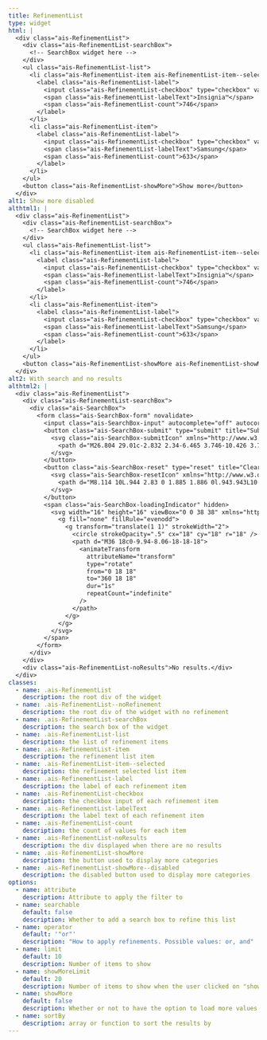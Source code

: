 ```yaml
---
title: RefinementList
type: widget
html: |
  <div class="ais-RefinementList">
    <div class="ais-RefinementList-searchBox">
      <!-- SearchBox widget here -->
    </div>
    <ul class="ais-RefinementList-list">
      <li class="ais-RefinementList-item ais-RefinementList-item--selected">
        <label class="ais-RefinementList-label">
          <input class="ais-RefinementList-checkbox" type="checkbox" value="Insignia™" checked="" />
          <span class="ais-RefinementList-labelText">Insignia™</span>
          <span class="ais-RefinementList-count">746</span>
        </label>
      </li>
      <li class="ais-RefinementList-item">
        <label class="ais-RefinementList-label">
          <input class="ais-RefinementList-checkbox" type="checkbox" value="Samsung">
          <span class="ais-RefinementList-labelText">Samsung</span>
          <span class="ais-RefinementList-count">633</span>
        </label>
      </li>
    </ul>
    <button class="ais-RefinementList-showMore">Show more</button>
  </div>
alt1: Show more disabled
althtml1: |
  <div class="ais-RefinementList">
    <div class="ais-RefinementList-searchBox">
      <!-- SearchBox widget here -->
    </div>
    <ul class="ais-RefinementList-list">
      <li class="ais-RefinementList-item ais-RefinementList-item--selected">
        <label class="ais-RefinementList-label">
          <input class="ais-RefinementList-checkbox" type="checkbox" value="Insignia™" checked="" />
          <span class="ais-RefinementList-labelText">Insignia™</span>
          <span class="ais-RefinementList-count">746</span>
        </label>
      </li>
      <li class="ais-RefinementList-item">
        <label class="ais-RefinementList-label">
          <input class="ais-RefinementList-checkbox" type="checkbox" value="Samsung">
          <span class="ais-RefinementList-labelText">Samsung</span>
          <span class="ais-RefinementList-count">633</span>
        </label>
      </li>
    </ul>
    <button class="ais-RefinementList-showMore ais-RefinementList-showMore--disabled" disabled>Show more</button>
  </div>
alt2: With search and no results
althtml2: |
  <div class="ais-RefinementList">
    <div class="ais-RefinementList-searchBox">
      <div class="ais-SearchBox">
        <form class="ais-SearchBox-form" novalidate>
          <input class="ais-SearchBox-input" autocomplete="off" autocorrect="off" autocapitalize="off" placeholder="Search for products" spellcheck="false" maxlength="512" type="search" value="" />
          <button class="ais-SearchBox-submit" type="submit" title="Submit the search query.">
            <svg class="ais-SearchBox-submitIcon" xmlns="http://www.w3.org/2000/svg" width="10" height="10" viewBox="0 0 40 40">
              <path d="M26.804 29.01c-2.832 2.34-6.465 3.746-10.426 3.746C7.333 32.756 0 25.424 0 16.378 0 7.333 7.333 0 16.378 0c9.046 0 16.378 7.333 16.378 16.378 0 3.96-1.406 7.594-3.746 10.426l10.534 10.534c.607.607.61 1.59-.004 2.202-.61.61-1.597.61-2.202.004L26.804 29.01zm-10.426.627c7.323 0 13.26-5.936 13.26-13.26 0-7.32-5.937-13.257-13.26-13.257C9.056 3.12 3.12 9.056 3.12 16.378c0 7.323 5.936 13.26 13.258 13.26z"></path>
            </svg>
          </button>
          <button class="ais-SearchBox-reset" type="reset" title="Clear the search query." hidden>
            <svg class="ais-SearchBox-resetIcon" xmlns="http://www.w3.org/2000/svg" viewBox="0 0 20 20" width="10" height="10">
              <path d="M8.114 10L.944 2.83 0 1.885 1.886 0l.943.943L10 8.113l7.17-7.17.944-.943L20 1.886l-.943.943-7.17 7.17 7.17 7.17.943.944L18.114 20l-.943-.943-7.17-7.17-7.17 7.17-.944.943L0 18.114l.943-.943L8.113 10z"></path>
            </svg>
          </button>
          <span class="ais-SearchBox-loadingIndicator" hidden>
            <svg width="16" height="16" viewBox="0 0 38 38" xmlns="http://www.w3.org/2000/svg" stroke="#444" class="ais-SearchBox-loadingIcon">
              <g fill="none" fillRule="evenodd">
                <g transform="translate(1 1)" strokeWidth="2">
                  <circle strokeOpacity=".5" cx="18" cy="18" r="18" />
                  <path d="M36 18c0-9.94-8.06-18-18-18">
                    <animateTransform
                      attributeName="transform"
                      type="rotate"
                      from="0 18 18"
                      to="360 18 18"
                      dur="1s"
                      repeatCount="indefinite"
                    />
                  </path>
                </g>
              </g>
            </svg>
          </span>
        </form>
      </div>
    </div>
    <div class="ais-RefinementList-noResults">No results.</div>
  </div>
classes:
  - name: .ais-RefinementList
    description: the root div of the widget
  - name: .ais-RefinementList--noRefinement
    description: the root div of the widget with no refinement
  - name: .ais-RefinementList-searchBox
    description: the search box of the widget
  - name: .ais-RefinementList-list
    description: the list of refinement items
  - name: .ais-RefinementList-item
    description: the refinement list item
  - name: .ais-RefinementList-item--selected
    description: the refinement selected list item
  - name: .ais-RefinementList-label
    description: the label of each refinement item
  - name: .ais-RefinementList-checkbox
    description: the checkbox input of each refinement item
  - name: .ais-RefinementList-labelText
    description: the label text of each refinement item
  - name: .ais-RefinementList-count
    description: the count of values for each item
  - name: .ais-RefinementList-noResults
    description: the div displayed when there are no results
  - name: .ais-RefinementList-showMore
    description: the button used to display more categories
  - name: .ais-RefinementList-showMore--disabled
    description: the disabled button used to display more categories
options:
  - name: attribute
    description: Attribute to apply the filter to
  - name: searchable
    default: false
    description: Whether to add a search box to refine this list
  - name: operator
    default: '"or"'
    description: "How to apply refinements. Possible values: or, and"
  - name: limit
    default: 10
    description: Number of items to show
  - name: showMoreLimit
    default: 20
    description: Number of items to show when the user clicked on "show more items"
  - name: showMore
    default: false
    description: Whether or not to have the option to load more values
  - name: sortBy
    description: array or function to sort the results by
---
```


